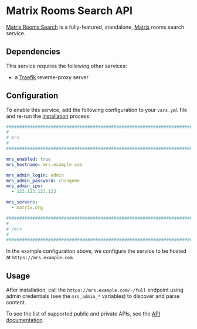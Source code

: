<!--
SPDX-FileCopyrightText: 2023 Nikita Chernyi
SPDX-FileCopyrightText: 2023 Slavi Pantaleev

SPDX-License-Identifier: AGPL-3.0-or-later
-->

# Matrix Rooms Search API

[Matrix Rooms Search](https://github.com/etkecc/mrs) is a fully-featured, standalone, [Matrix](https://matrix.org/) rooms search service.

## Dependencies

This service requires the following other services:

- a [Traefik](traefik.md) reverse-proxy server


## Configuration

To enable this service, add the following configuration to your `vars.yml` file and re-run the [installation](../installing.md) process:

```yaml
########################################################################
#                                                                      #
# mrs                                                                  #
#                                                                      #
########################################################################

mrs_enabled: true
mrs_hostname: mrs.example.com

mrs_admin_login: admin
mrs_admin_password: changeme
mrs_admin_ips:
  - 123.123.123.123

mrs_servers:
  - matrix.org

########################################################################
#                                                                      #
# /mrs                                                                 #
#                                                                      #
########################################################################
```

In the example configuration above, we configure the service to be hosted at `https://mrs.example.com`.


## Usage

After installation, call the `https://mrs.example.com/-/full` endpoint using admin credentials (see the `mrs_admin_*` variables) to discover and parse content.

To see the list of supported public and private APIs, see the [API documentation](https://github.com/etkecc/mrs/blob/main/openapi.yml).
